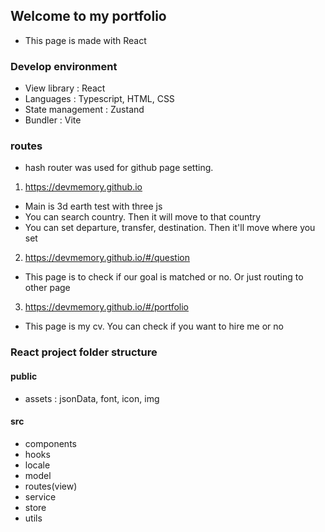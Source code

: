 ## Welcome to my portfolio
- This page is made with React

### Develop environment
- View library : React
- Languages : Typescript, HTML, CSS
- State management : Zustand
- Bundler : Vite

### routes
- hash router was used for github page setting.
1. https://devmemory.github.io 
  - Main is 3d earth test with three js
  - You can search country. Then it will move to that country
  - You can set departure, transfer, destination. Then it'll move where you set

2. https://devmemory.github.io/#/question
  - This page is to check if our goal is matched or no. Or just routing to other page
  
3. https://devmemory.github.io/#/portfolio
  - This page is my cv. You can check if you want to hire me or no

### React project folder structure
#### public
- assets : jsonData, font, icon, img

#### src
- components
- hooks
- locale
- model
- routes(view)
- service
- store
- utils